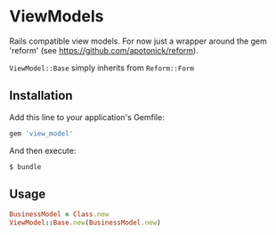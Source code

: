 # ViewModels

Rails compatible view models.
For now just a wrapper around the gem 'reform' (see https://github.com/apotonick/reform).

`ViewModel::Base` simply inherits from `Reform::Form`

## Installation

Add this line to your application's Gemfile:

```ruby
gem 'view_model'
```

And then execute:

    $ bundle

## Usage

```ruby
BusinessModel = Class.new
ViewModel::Base.new(BusinessModel.new)
```
